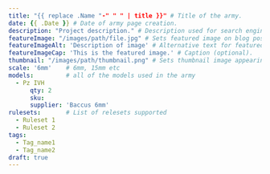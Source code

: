 ```yaml
---
title: "{{ replace .Name "-" " " | title }}" # Title of the army.
date: {{ .Date }} # Date of army page creation.
description: "Project description." # Description used for search engine.
featureImage: "/images/path/file.jpg" # Sets featured image on blog post.
featureImageAlt: 'Description of image' # Alternative text for featured image.
featureImageCap: 'This is the featured image.' # Caption (optional).
thumbnail: "/images/path/thumbnail.png" # Sets thumbnail image appearing inside card on homepage.
scale: '6mm'    # 6mm, 15mm etc
models:         # all of the models used in the army
  - Pz IVH
      qty: 2
      sku: 
      supplier: 'Baccus 6mm'
rulesets:       # List of relesets supported
  - Ruleset 1
  - Ruleset 2
tags:
  - Tag_name1
  - Tag_name2
draft: true
---
```


